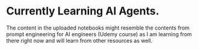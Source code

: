 # Currently Learning AI Agents.
The content in the uploaded notebooks might resemble the contents from prompt engineering for AI engineers (Udemy course) as I am learning from there right now and will learn from other resources as well.
   
